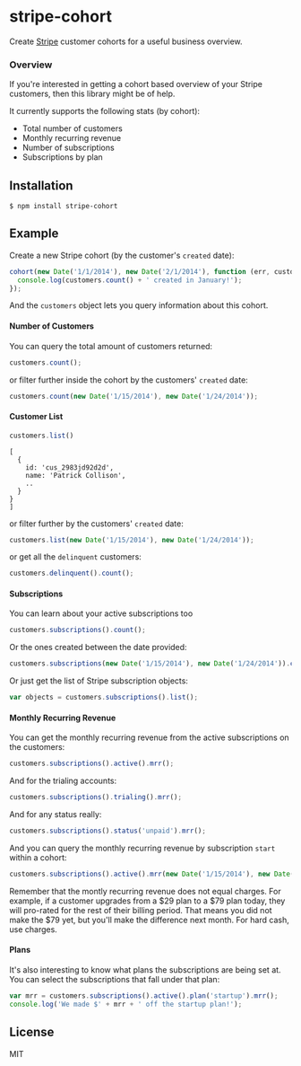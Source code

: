 
# stripe-cohort

  Create [Stripe](https://stripe.com) customer cohorts for a useful business overview.

### Overview

If you're interested in getting a cohort based overview of your Stripe customers, then this library might be of help.

It currently supports the following stats (by cohort):

- Total number of customers
- Monthly recurring revenue 
- Number of subscriptions
- Subscriptions by plan

## Installation

    $ npm install stripe-cohort

## Example

Create a new Stripe cohort (by the customer's `created` date):

```js
cohort(new Date('1/1/2014'), new Date('2/1/2014'), function (err, customers) {
  console.log(customers.count() + ' created in January!');
});
```

And the `customers` object lets you query information about this cohort.

#### Number of Customers

You can query the total amount of customers returned:

```js
customers.count();
```

or filter further inside the cohort by the customers' `created` date:

```js
customers.count(new Date('1/15/2014'), new Date('1/24/2014'));
```

#### Customer List

```js
customers.list()
```
```
[
  {
    id: 'cus_2983jd92d2d',
    name: 'Patrick Collison',
    ..
  }
}
]
```
or filter further by the customers' `created` date:

```js
customers.list(new Date('1/15/2014'), new Date('1/24/2014'));
```

or get all the `delinquent` customers:

```js
customers.delinquent().count();
```

#### Subscriptions

You can learn about your active subscriptions too

```js
customers.subscriptions().count();
```

Or the ones created between the date provided:

```js
customers.subscriptions(new Date('1/15/2014'), new Date('1/24/2014')).count();
```

Or just get the list of Stripe subscription objects:

```js
var objects = customers.subscriptions().list();
```

#### Monthly Recurring Revenue

You can get the monthly recurring revenue from the active subscriptions on the customers:

```js
customers.subscriptions().active().mrr();
```

And for the trialing accounts:

```js
customers.subscriptions().trialing().mrr();
```

And for any status really:

```js
customers.subscriptions().status('unpaid').mrr();
```

And you can query the monthly recurring revenue  by subscription `start` within a cohort: 

```js
customers.subscriptions().active().mrr(new Date('1/15/2014'), new Date('1/16/2014'));
```

Remember that the montly recurring revenue does not equal charges. For example, if a customer upgrades from a $29 plan to a $79 plan today, they will pro-rated for the rest of their billing period. That means you did not make the $79 yet, but you'll make the difference next month. For hard cash, use charges.

#### Plans

It's also interesting to know what plans the subscriptions are being set at. You can select the subscriptions that fall under that plan:

```js
var mrr = customers.subscriptions().active().plan('startup').mrr();
console.log('We made $' + mrr + ' off the startup plan!');
```

## License

MIT